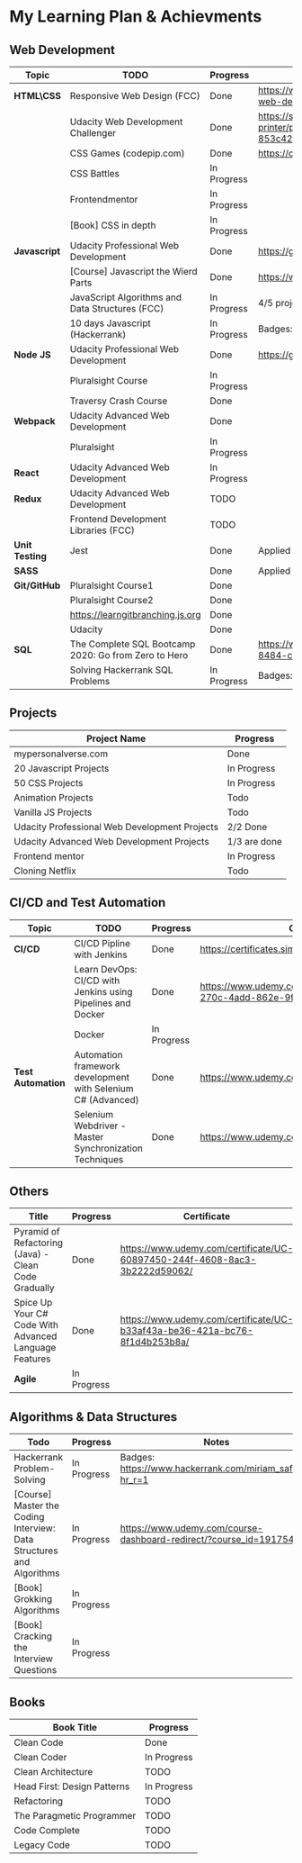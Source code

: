 # My Learning Plan & Achievments

## Web Development

Topic          | TODO                                 | Progress    | Certificate 
---------------|--------------------------------------|-------------|--------------------------------------------------------------------------------
|**HTML\CSS**  | Responsive Web Design (FCC)          | Done        | https://www.freecodecamp.org/certification/miriam.safwat/responsive-web-design
|              | Udacity Web Development Challenger   | Done        | https://s3-us-west-2.amazonaws.com/udacity-printer/production/certificates/81bfde12-b8a5-4335-8d57-853c42f480a5.pdf    
|              | CSS Games (codepip.com)              | Done        | https://codepip.com/user/Miriamsafwat/
|              | CSS Battles                          | In Progress |
|              | Frontendmentor                       | In Progress |
|              | [Book] CSS in depth                  | In Progress |
|**Javascript**| Udacity Professional Web Development | Done        | https://graduation.udacity.com/confirm/DKUDQLH5
|              | [Course] Javascript the Wierd Parts  | Done        | https://www.udemy.com/certificate/UC-WIJV9SPX/
|              | JavaScript Algorithms and Data Structures (FCC) | In Progress | 4/5 projects are done
|              | 10 days Javascript (Hackerrank)      | In Progress | Badges: https://www.hackerrank.com/miriam_safwat
|**Node JS**   | Udacity Professional Web Development | Done        | https://graduation.udacity.com/confirm/DKUDQLH5
|              | Pluralsight Course                   | In Progress |
|              | Traversy Crash Course                | Done        |
|**Webpack**   | Udacity Advanced Web Development     | Done        |
|              | Pluralsight                          | In Progress |
|**React**     | Udacity Advanced Web Development     | In Progress |
|**Redux**     | Udacity Advanced Web Development     | TODO |
|              |Frontend Development Libraries (FCC)  | TODO |
|**Unit Testing**|Jest                                | Done | Applied in Udacity Webpack project
|**SASS**      |                                      | Done | Applied in Udacity Webpack project
|**Git/GitHub**| Pluralsight Course1                  | Done |
|              | Pluralsight Course2                  | Done |
|              | https://learngitbranching.js.org     | Done |
|              | Udacity                              | Done |
|**SQL**       | The Complete SQL Bootcamp 2020: Go from Zero to Hero         | Done | https://www.udemy.com/certificate/UC-10afedbc-524e-4130-8484-c195b69c7cb0/ 
|              | Solving Hackerrank SQL Problems      | In Progress | Badges: https://www.hackerrank.com/miriam_safwat


## Projects
Project Name                          | Progress    
--------------------------------------|-------------
|mypersonalverse.com | Done
| 20 Javascript Projects | In Progress
| 50 CSS Projects | In Progress
| Animation Projects | Todo
| Vanilla JS Projects | Todo
| Udacity Professional Web Development Projects | 2/2 Done
| Udacity Advanced Web Development Projects | 1/3 are done
| Frontend mentor | In Progress
| Cloning Netflix | Todo

## CI/CD and Test Automation
Topic          | TODO                                 | Progress    | Certificate 
---------------|--------------------------------------|-------------|--------------------------------------------------------------------------------
|**CI/CD**     | CI/CD Pipline with Jenkins           | Done | https://certificates.simplicdn.net/share/2522821.pdf
|              | Learn DevOps: CI/CD with Jenkins using Pipelines and Docker| Done | https://www.udemy.com/certificate/UC-70bccad5-270c-4add-862e-9fa2f9bb8c62/
|              | Docker                               |In Progress|
|**Test Automation**|Automation framework development with Selenium C# (Advanced)  | Done | https://www.udemy.com/certificate/UC-OEKES1T2/
|                   |Selenium Webdriver - Master Synchronization Techniques        | Done | https://www.udemy.com/certificate/UC-T5DH3ZDF/

## Others
Title                                                   |  Progress  | Certificate 
--------------------------------------------------------|------------|------------------------------------
| Pyramid of Refactoring (Java) - Clean Code Gradually  | Done       | https://www.udemy.com/certificate/UC-60897450-244f-4608-8ac3-3b2222d59062/ 
| Spice Up Your C# Code With Advanced Language Features | Done       | https://www.udemy.com/certificate/UC-b33af43a-be36-421a-bc76-8f1d4b253b8a/ 
|**Agile**                                              | In Progress|

## Algorithms & Data Structures
Todo                                  | Progress    | Notes |
--------------------------------------|-------------|----|
| Hackerrank Problem-Solving | In Progress  | Badges: https://www.hackerrank.com/miriam_safwat?hr_r=1
| [Course] Master the Coding Interview: Data Structures and Algorithms | In Progress | https://www.udemy.com/course-dashboard-redirect/?course_id=1917546
| [Book] Grokking Algorithms | In Progress |
| [Book] Cracking the Interview Questions  | In Progress |


## Books
Book Title                            | Progress    
--------------------------------------|-------------
| Clean Code |  Done |
| Clean Coder | In Progress |
| Clean Architecture | TODO |
| Head First: Design Patterns | In Progress |
| Refactoring | TODO |
| The Paragmetic Programmer   | TODO |
| Code Complete  | TODO |
| Legacy Code  | TODO |
